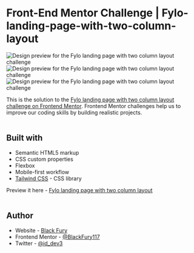 # Front-End Mentor Challenge | Fylo-landing-page-with-two-column-layout

![Design preview for the Fylo landing page with two column layout challenge](./design/Screenshot-of-my-design.png)
![Design preview for the Fylo landing page with two column layout challenge](./design/Screenshot-of-my-design-2.png)
![Design preview for the Fylo landing page with two column layout challenge](./design/Screenshot-of-my-design-3.png) <br>

This is the solution to the [Fylo landing page with two column layout challenge on Frontend Mentor](https://www.frontendmentor.io/challenges/fylo-landing-page-with-two-column-layout-5ca5ef041e82137ec91a50f5). Frontend Mentor challenges help us to improve our coding skills by building realistic projects. <br><br>

## Built with

- Semantic HTML5 markup
- CSS custom properties
- Flexbox
- Mobile-first workflow
- [Tailwind CSS](https://tailwindcss.com/) - CSS library 

Preview it here - [Fylo landing page with two column layout](https://id-dev3.github.io/Fylo-landing-page-with-two-column-layout/) <br><br>

## Author

- Website - [Black Fury](https://id-dev3.github.io/)
- Frontend Mentor - [@BlackFury117](https://www.frontendmentor.io/profile/BlackFury117)
- Twitter - [@id_dev3](https://www.twitter.com/id_dev3)

